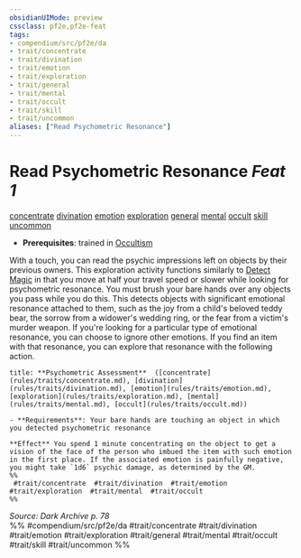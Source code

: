 ```yaml
---
obsidianUIMode: preview
cssclass: pf2e,pf2e-feat
tags:
- compendium/src/pf2e/da
- trait/concentrate
- trait/divination
- trait/emotion
- trait/exploration
- trait/general
- trait/mental
- trait/occult
- trait/skill
- trait/uncommon
aliases: ["Read Psychometric Resonance"]
---
```

# Read Psychometric Resonance  *Feat 1*  
[concentrate](concentrate.md "Concentrate Action & Ability Trait")  [divination](divination.md "Divination School Trait")  [emotion](emotion.md "Emotion Effect Trait")  [exploration](exploration.md "Exploration Action & Ability Trait")  [general](general.md "General Feat Trait")  [mental](mental.md "Mental Effect Trait")  [occult](occult.md "Occult Tradition Trait")  [skill](skill.md "Skill Feat Trait")  [uncommon](uncommon.md "Uncommon Rarity Trait")  

- **Prerequisites**: trained in [Occultism](skills.md#Occultism)

With a touch, you can read the psychic impressions left on objects by their previous owners. This exploration activity functions similarly to [Detect Magic](Reference/Rules/Actions/detect-magic.md) in that you move at half your travel speed or slower while looking for psychometric resonance. You must brush your bare hands over any objects you pass while you do this. This detects objects with significant emotional resonance attached to them, such as the joy from a child's beloved teddy bear, the sorrow from a widower's wedding ring, or the fear from a victim's murder weapon. If you're looking for a particular type of emotional resonance, you can choose to ignore other emotions. If you find an item with that resonance, you can explore that resonance with the following action.

```ad-embed-ability
title: **Psychometric Assessment**  ([concentrate](rules/traits/concentrate.md), [divination](rules/traits/divination.md), [emotion](rules/traits/emotion.md), [exploration](rules/traits/exploration.md), [mental](rules/traits/mental.md), [occult](rules/traits/occult.md))

- **Requirements**: Your bare hands are touching an object in which you detected psychometric resonance

**Effect** You spend 1 minute concentrating on the object to get a vision of the face of the person who imbued the item with such emotion in the first place. If the associated emotion is painfully negative, you might take `1d6` psychic damage, as determined by the GM.  
%%
 #trait/concentrate  #trait/divination  #trait/emotion  #trait/exploration  #trait/mental  #trait/occult 
%%
```

*Source: Dark Archive p. 78*  
%% #compendium/src/pf2e/da #trait/concentrate #trait/divination #trait/emotion #trait/exploration #trait/general #trait/mental #trait/occult #trait/skill #trait/uncommon %%